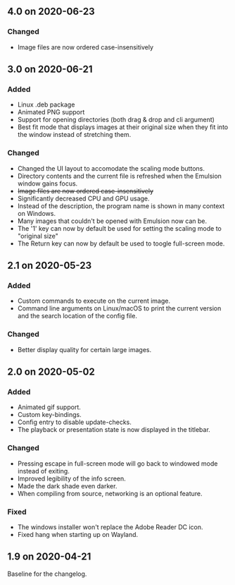 
## 4.0 on 2020-06-23

### Changed
- Image files are now ordered case-insensitively

## 3.0 on 2020-06-21

### Added
- Linux .deb package
- Animated PNG support
- Support for opening directories (both drag & drop and cli argument)
- Best fit mode that displays images at their original size when they fit into the window instead of stretching them.

### Changed
- Changed the UI layout to accomodate the scaling mode buttons.
- Directory contents and the current file is refreshed when the Emulsion window gains focus.
- ~~Image files are now ordered case-insensitively~~
- Significantly decreased CPU and GPU usage.
- Instead of the description, the program name is shown in many context on Windows.
- Many images that couldn't be opened with Emulsion now can be.
- The '1' key can now by default be used for setting the scaling mode to "original size"
- The Return key can now by default be used to toogle full-screen mode.

## 2.1 on 2020-05-23

### Added
- Custom commands to execute on the current image.
- Command line arguments on Linux/macOS to print the current version and the search location of the config file.

### Changed
- Better display quality for certain large images.

## 2.0 on 2020-05-02

### Added
- Animated gif support.
- Custom key-bindings.
- Config entry to disable update-checks.
- The playback or presentation state is now displayed in the titlebar.

### Changed
- Pressing escape in full-screen mode will go back to windowed mode instead of exiting.
- Improved legibility of the info screen.
- Made the dark shade even darker.
- When compiling from source, networking is an optional feature.

### Fixed
- The windows installer won't replace the Adobe Reader DC icon.
- Fixed hang when starting up on Wayland.

## 1.9 on 2020-04-21

Baseline for the changelog.
